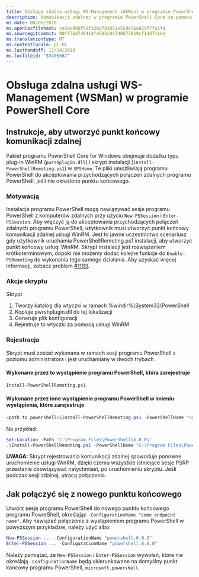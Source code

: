 ```yaml
---
title: Obsługa zdalna usługi WS-Management (WSMan) w programie PowerShell Core
description: Komunikacji zdalnej w programie PowerShell Core za pomocą usługi WS-Management
ms.date: 08/06/2018
ms.openlocfilehash: ce58ed88f59f32b0f83951e55de36e829f7fa3f4
ms.sourcegitcommit: 00ff76d7d9414fe585c04740b739b9cf14d711e1
ms.translationtype: MT
ms.contentlocale: pl-PL
ms.lasthandoff: 12/14/2018
ms.locfileid: "53405567"
---
```

# <a name="ws-management-wsman-remoting-in-powershell-core"></a>Obsługa zdalna usługi WS-Management (WSMan) w programie PowerShell Core

## <a name="instructions-to-create-a-remoting-endpoint"></a>Instrukcje, aby utworzyć punkt końcowy komunikacji zdalnej

Pakiet programu PowerShell Core for Windows obejmuje dodatku typu plug-in WinRM (`pwrshplugin.dll`) i skrypt instalacji (`Install-PowerShellRemoting.ps1`) w `$PSHome`.
Te pliki umożliwiają programu PowerShell do akceptowania przychodzących połączeń zdalnych programu PowerShell, jeśli nie określono punktu końcowego.

### <a name="motivation"></a>Motywacją

Instalacja programu PowerShell mogą nawiązywać sesje programu PowerShell z komputerów zdalnych przy użyciu `New-PSSession` i `Enter-PSSession`.
Aby włączyć ją do akceptowania przychodzących połączeń zdalnych programu PowerShell, użytkownik musi utworzyć punkt końcowy komunikacji zdalnej usługi WinRM.
Jest to jawne uczestnictwo scenariusz gdy użytkownik uruchamia PowerShellRemoting.ps1 instalacji, aby utworzyć punkt końcowy usługi WinRM.
Skrypt instalacji jest rozwiązaniem krótkoterminowym, dopóki nie możemy dodać kolejne funkcje do `Enable-PSRemoting` do wykonania tego samego działania.
Aby uzyskać więcej informacji, zobacz problem [#1193](https://github.com/PowerShell/PowerShell/issues/1193).

### <a name="script-actions"></a>Akcje skryptu

Skrypt

1. Tworzy katalog dla wtyczki w ramach %windir%\System32\PowerShell
1. Kopiuje pwrshplugin.dll do tej lokalizacji
1. Generuje plik konfiguracji
1. Rejestruje to wtyczki za pomocą usługi WinRM

### <a name="registration"></a>Rejestracja

Skrypt musi zostać wykonana w ramach sesji programu PowerShell z poziomu administratora i jest uruchamiany w dwóch trybach.

#### <a name="executed-by-the-instance-of-powershell-that-it-will-register"></a>Wykonane przez to wystąpienie programu PowerShell, która zarejestruje

```powershell
Install-PowerShellRemoting.ps1
```

#### <a name="executed-by-another-instance-of-powershell-on-behalf-of-the-instance-that-it-will-register"></a>Wykonane przez inne wystąpienie programu PowerShell w imieniu wystąpienia, które zarejestruje

```powershell
<path to powershell>\Install-PowerShellRemoting.ps1 -PowerShellHome "<absolute path to the instance's $PSHOME>"
```

Na przykład:

```powershell
Set-Location -Path 'C:\Program Files\PowerShell\6.0.0\'
.\Install-PowerShellRemoting.ps1 -PowerShellHome "C:\Program Files\PowerShell\6.0.0\"
```

**UWAGA:** Skrypt rejestrowania komunikacji zdalnej spowoduje ponowne uruchomienie usługi WinRM, dzięki czemu wszystkie istniejące sesje PSRP przestanie obowiązywać natychmiast, po uruchomieniu skryptu. Jeśli podczas sesji zdalnej, utracą połączenia.

## <a name="how-to-connect-to-the-new-endpoint"></a>Jak połączyć się z nowego punktu końcowego

Utwórz sesję programu PowerShell do nowego punktu końcowego programu PowerShell, określając `-ConfigurationName "some endpoint name"`. Aby nawiązać połączenie z wystąpieniem programu PowerShell w powyższym przykładzie, należy użyć albo:

```powershell
New-PSSession ... -ConfigurationName "powershell.6.0.0"
Enter-PSSession ... -ConfigurationName "powershell.6.0.0"
```

Należy pamiętać, że `New-PSSession` i `Enter-PSSession` wywołań, które nie określają `-ConfigurationName` będą ukierunkowane na domyślny punkt końcowy programu PowerShell, `microsoft.powershell`.